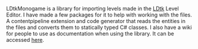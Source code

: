 LDtkMonogame is a library for importing levels made in the [LDtk](https://ldtk.io/) Level Editor.
I have made a few packages for it to help with working with the files.
A contentpipeline extension and code generator that reads the entities in the files and converts them to statically typed C# classes.
I also have a wiki for people to use as documentation when using the library.
It can be accessed [here](https://www.ethanconneely.com/LDtkMonogame).
